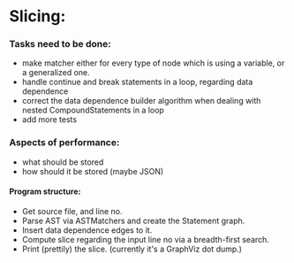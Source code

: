 Slicing:
========

### Tasks need to be done:
- make matcher either for every type of node which is using a variable, or a generalized one.
- handle continue and break statements in a loop, regarding data dependence
- correct the data dependence builder algorithm when dealing with nested CompoundStatements in a loop
- add more tests

### Aspects of performance:
 - what should be stored
 - how should it be stored (maybe JSON)

#### Program structure:
 - Get source file, and line no.
 - Parse AST via ASTMatchers and create the Statement graph.
 - Insert data dependence edges to it.
 - Compute slice regarding the input line no via a breadth-first search.
 - Print (prettily) the slice. (currently it's a GraphViz dot dump.)